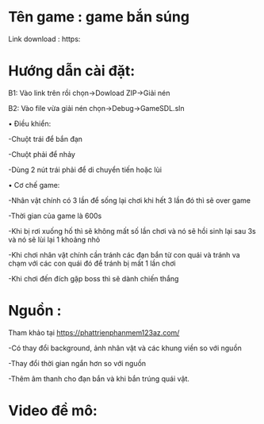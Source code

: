 # Tên game : game bắn súng

Link download : https:

# Hướng dẫn cài đặt:

B1: Vào link trên rồi chọn->Dowload ZIP->Giải nén

B2: Vào file vừa giải nén chọn->Debug->GameSDL.sln

• Điều khiển:

-Chuột trái để bắn đạn

-Chuột phải để nhảy

-Dùng 2 nút trái phải để di chuyển tiến hoặc lùi

• Cơ chế game:

-Nhân vật chính có 3 lần để sống lại chơi khi hết 3 lần đó thì sẽ over game

-Thời gian của game là 600s

-Khi bị rơi xuống hố thì sẽ không mất số lần chơi và nó sẽ hồi sinh lại sau 3s và nó sẽ lùi lại 1 khoảng nhỏ

-Khi chơi nhân vật chính cần tránh các đạn bắn từ con quái và tránh va chạm với các con quái đó để tránh bị mất 1 lần chơi

-Khi chơi đến đích gặp boss thì sẽ dành chiến thắng

# Nguồn :

Tham khảo tại https://phattrienphanmem123az.com/

-Có thay đổi background, ảnh nhân vật và các khung viền so với nguồn

-Thay đổi thời gian ngắn hơn so với nguồn

-Thêm âm thanh cho đạn bắn và khi bắn trúng quái vật.
# Video đề mô:
